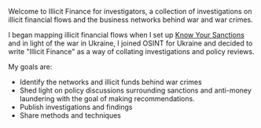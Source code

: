 <head>
  <script id="mcjs">!function(c,h,i,m,p){m=c.createElement(h),p=c.getElementsByTagName(h)[0],m.async=1,m.src=i,p.parentNode.insertBefore(m,p)}(document,"script","https://chimpstatic.com/mcjs-connected/js/users/09474fd078f28cedaf5b3ccbc/4cfe0cd80901bb9a9d3503e77.js");</script>
</head>

Welcome to Illicit Finance for investigators, a collection of investigations on illicit financial flows and the business networks behind war and war crimes.

I began mapping illicit financial flows when I set up [Know Your Sanctions](https://knowyoursanctions.com/) and in light of the war in Ukraine, I joined OSINT for Ukraine and decided to write "Illicit Finance" as a way of collating investigations and policy reviews. 

My goals are:

- Identify the networks and illicit funds behind war crimes
- Shed light on policy discussions surrounding sanctions and anti-money laundering with the goal of making recommendations.
- Publish investigations and findings
- Share methods and techniques
  
